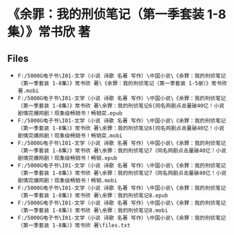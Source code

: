 # 《余罪：我的刑侦笔记（第一季套装 1-8集）》常书欣 著

## Files

- `F:/5000G电子书\I01-文学（小说 诗歌 名著 写作）\中国小说\《余罪：我的刑侦笔记（第一季套装 1-8集）》常书欣 著\《余罪：我的刑侦笔记（第一季套装 1-5册）》常书欣 著.mobi`
- `F:/5000G电子书\I01-文学（小说 诗歌 名著 写作）\中国小说\《余罪：我的刑侦笔记（第一季套装 1-8集）》常书欣 著\余罪：我的刑侦笔记6(同名网剧点击量破40亿！小说剧情完爆网剧！现象级畅销书！畅销突.epub`
- `F:/5000G电子书\I01-文学（小说 诗歌 名著 写作）\中国小说\《余罪：我的刑侦笔记（第一季套装 1-8集）》常书欣 著\余罪：我的刑侦笔记6(同名网剧点击量破40亿！小说剧情完爆网剧！现象级畅销书！畅销突.mobi`
- `F:/5000G电子书\I01-文学（小说 诗歌 名著 写作）\中国小说\《余罪：我的刑侦笔记（第一季套装 1-8集）》常书欣 著\余罪：我的刑侦笔记7（同名网剧点击量破40亿！小说剧情完爆网剧！现象级畅销书！畅销.epub`
- `F:/5000G电子书\I01-文学（小说 诗歌 名著 写作）\中国小说\《余罪：我的刑侦笔记（第一季套装 1-8集）》常书欣 著\余罪：我的刑侦笔记7（同名网剧点击量破40亿！小说剧情完爆网剧！现象级畅销书！畅销.mobi`
- `F:/5000G电子书\I01-文学（小说 诗歌 名著 写作）\中国小说\《余罪：我的刑侦笔记（第一季套装 1-8集）》常书欣 著\余罪：我的刑侦笔记8.epub`
- `F:/5000G电子书\I01-文学（小说 诗歌 名著 写作）\中国小说\《余罪：我的刑侦笔记（第一季套装 1-8集）》常书欣 著\余罪：我的刑侦笔记8.mobi`
- `F:/5000G电子书\I01-文学（小说 诗歌 名著 写作）\中国小说\《余罪：我的刑侦笔记（第一季套装 1-8集）》常书欣 著\files.txt`
